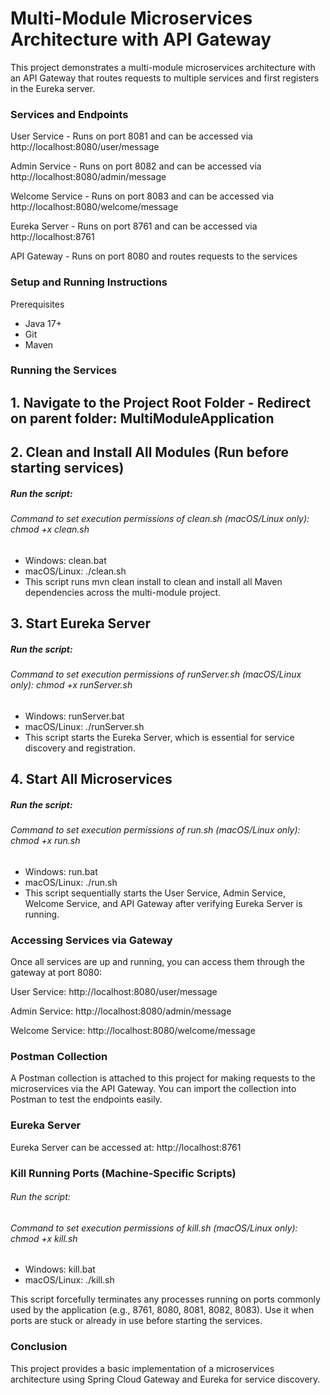 # Multi-Module Microservices Architecture with API Gateway
This project demonstrates a multi-module microservices architecture with an API Gateway that routes requests to multiple services and first registers in the Eureka server.

### Services and Endpoints

User Service - Runs on port 8081 and can be accessed via http://localhost:8080/user/message

Admin Service - Runs on port 8082 and can be accessed via http://localhost:8080/admin/message

Welcome Service - Runs on port 8083 and can be accessed via http://localhost:8080/welcome/message

Eureka Server - Runs on port 8761 and can be accessed via http://localhost:8761

API Gateway - Runs on port 8080 and routes requests to the services

### Setup and Running Instructions
Prerequisites
- Java 17+
- Git
- Maven

### Running the Services
## 1. Navigate to the Project Root Folder - Redirect on parent folder: MultiModuleApplication

## 2. Clean and Install All Modules (Run before starting services)
##### Run the script:
###### Command to set execution permissions of clean.sh (macOS/Linux only): chmod +x clean.sh
- Windows: clean.bat
- macOS/Linux: ./clean.sh
- This script runs mvn clean install to clean and install all Maven dependencies across the multi-module project.

## 3. Start Eureka Server
##### Run the script:
###### Command to set execution permissions of runServer.sh (macOS/Linux only): chmod +x runServer.sh
- Windows: runServer.bat
- macOS/Linux: ./runServer.sh
- This script starts the Eureka Server, which is essential for service discovery and registration.

## 4. Start All Microservices
##### Run the script:
###### Command to set execution permissions of run.sh (macOS/Linux only): chmod +x run.sh
- Windows: run.bat
- macOS/Linux: ./run.sh
- This script sequentially starts the User Service, Admin Service, Welcome Service, and API Gateway after verifying Eureka Server is running.

### Accessing Services via Gateway

Once all services are up and running, you can access them through the gateway at port 8080:

User Service: http://localhost:8080/user/message

Admin Service: http://localhost:8080/admin/message

Welcome Service: http://localhost:8080/welcome/message

### Postman Collection

A Postman collection is attached to this project for making requests to the microservices via the API Gateway. You can import the collection into Postman to test the endpoints easily.

### Eureka Server

Eureka Server can be accessed at:
http://localhost:8761

### Kill Running Ports (Machine-Specific Scripts)
###### Run the script:
###### Command to set execution permissions of kill.sh (macOS/Linux only): chmod +x kill.sh
- Windows: kill.bat
- macOS/Linux: ./kill.sh

This script forcefully terminates any processes running on ports commonly used by the application (e.g., 8761, 8080, 8081, 8082, 8083). Use it when ports are stuck or already in use before starting the services.

### Conclusion

This project provides a basic implementation of a microservices architecture using Spring Cloud Gateway and Eureka for service discovery.
